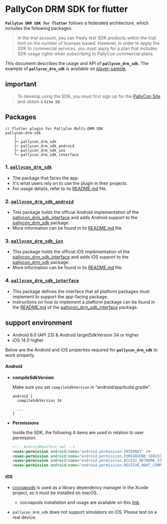 # PallyCon DRM SDK for flutter

**`PallyCon DRM SDK for flutter`** follows a federated architecture, which includes the following packages.
> In the trial account, you can freely test SDK products within the trial limit on the number of licenses issued. However, in order to apply the SDK to commercial services, you must apply for a plan that includes SDK usage rights when subscribing to PallyCon commercial plans.

This document describes the usage and API of **`pallycon_drm_sdk`**.
The example of **`pallycon_drm_sdk`** is available on [player-sample][9].

## **important**

> To develop using the SDK, you must first sign up for the [PallyCon Site][10] and obtain a **`Site ID`**.

## Packages

```
// flutter plugin for PallyCon Multi-DRM SDK
pallycon-drm-sdk
    |
    ├─ pallycon_drm_sdk
    ├─ pallycon_drm_sdk_android
    ├─ pallycon_drm_sdk_ios
    └─ pallycon_drm_sdk_interface
```

### 1. [`pallycon_drm_sdk`][1]
 - The package that faces the app. 
 - It's what users rely on to use the plugin in their projects. 
 - For usage details, refer to its [README.md][2] file.

### 2. [`pallycon_drm_sdk_android`][3]
 - This package holds the official Android implementation of the [pallycon_drm_sdk_interface][7] and adds Android support to the [pallycon_drm_sdk][1] package.
 - More information can be found in its [README.md][4] file.

### 3. [`pallycon_drm_sdk_ios`][5]
 - This package holds the official iOS implementation of the [pallycon_drm_sdk_interface][7] and adds iOS support to the [pallycon_drm_sdk][1] package.
 - More information can be found in its [README.md][6] file.

### 4. [`pallycon_drm_sdk_interface`][7]
 - This package defines the interface that all platform packages must implement to support the app-facing package.
 - Instructions on how to implement a platform package can be found in the [README.md][8] of the [pallycon_drm_sdk_interface][7] package.


## **support environment**

- Android 6.0 (API 23) & Android targetSdkVersion 34 or higher
- iOS 14.0 higher

Below are the Android and iOS properties required for **`pallycon_drm_sdk`** to work properly.

#### **Android**

- **compileSdkVersion**

  Make sure you set `compileSdkVersion` in "android/app/build.gradle".

  ```
  android {
    compileSdkVersion 34

    ...
  }
  ```

- **Permissions**

  Inside the SDK, the following 4 items are used in relation to user permission.

  ``` xml
  <!-- AndroidManifest.xml -->
  <uses-permission android:name="android.permission.INTERNET" />
  <uses-permission android:name="android.permission.FOREGROUND_SERVICE" />
  <uses-permission android:name="android.permission.ACCESS_NETWORK_STATE" />
  <uses-permission android:name="android.permission.RECEIVE_BOOT_COMPLETED" />
  ```


#### **iOS**

- [cocoapods][11] is used as a library dependency manager in the Xcode project, so it must be installed on macOS.
  - cocoapods installation and usage are available on this [link][12].
  
- `pallycon_drm_sdk` does not support simulators on iOS. Please test on a real device.



[1]: ./pallycon_drm_sdk
[2]: ./pallycon_drm_sdk/README.md
[3]: ./pallycon_drm_sdk_android
[4]: ./pallycon_drm_sdk_android/README.md
[5]: ./pallycon_drm_sdk_ios
[6]: ./pallycon_drm_sdk_ios/README.md
[7]: ./pallycon_drm_sdk_interface
[8]: ./pallycon_drm_sdk_interface/README.md
[9]: ../player-samples
[10]: https://login.pallycon.com/
[11]: https://cocoapods.org/
[12]: https://guides.cocoapods.org/using/getting-started.html
